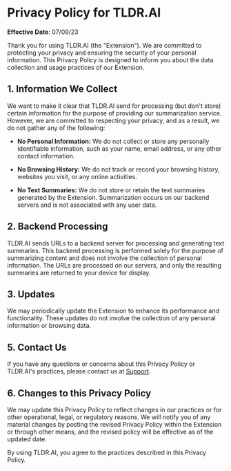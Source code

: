 # Privacy Policy for TLDR.AI

**Effective Date**: 07/09/23

Thank you for using TLDR.AI (the "Extension"). We are committed to protecting your privacy and ensuring the security of your personal information. This Privacy Policy is designed to inform you about the data collection and usage practices of our Extension.

## 1. Information We Collect

We want to make it clear that TLDR.AI send for processing (but don't store) certain information for the purpose of providing our summarization service. However, we are committed to respecting your privacy, and as a result, we do not gather any of the following:

- **No Personal Information:** We do not collect or store any personally identifiable information, such as your name, email address, or any other contact information.

- **No Browsing History:** We do not track or record your browsing history, websites you visit, or any online activities.

- **No Text Summaries:** We do not store or retain the text summaries generated by the Extension. Summarization occurs on our backend servers and is not associated with any user data.

## 2. Backend Processing

TLDR.AI sends URLs to a backend server for processing and generating text summaries. This backend processing is performed solely for the purpose of summarizing content and does not involve the collection of personal information. The URLs are processed on our servers, and only the resulting summaries are returned to your device for display.

## 3. Updates

We may periodically update the Extension to enhance its performance and functionality. These updates do not involve the collection of any personal information or browsing data.

## 5. Contact Us

If you have any questions or concerns about this Privacy Policy or TLDR.AI's practices, please contact us at <a href="mailto:tldrai@hotmail.com">Support</a>.

## 6. Changes to this Privacy Policy

We may update this Privacy Policy to reflect changes in our practices or for other operational, legal, or regulatory reasons. We will notify you of any material changes by posting the revised Privacy Policy within the Extension or through other means, and the revised policy will be effective as of the updated date.

By using TLDR.AI, you agree to the practices described in this Privacy Policy.
